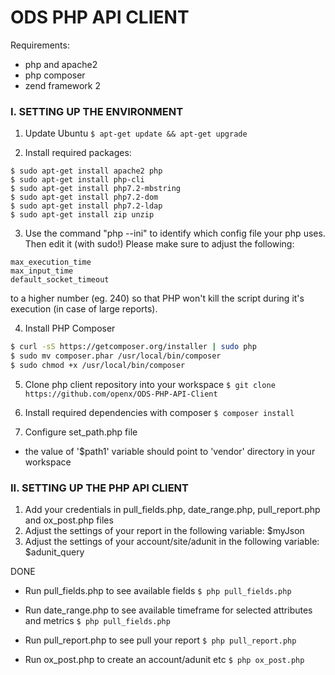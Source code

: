 # ODS PHP API CLIENT
Requirements:

  - php and apache2
  - php composer
  - zend framework 2

### I. SETTING UP THE ENVIRONMENT

1. Update Ubuntu
```$ apt-get update && apt-get upgrade```

2. Install required packages:
```
$ sudo apt-get install apache2 php
$ sudo apt-get install php-cli
$ sudo apt-get install php7.2-mbstring
$ sudo apt-get install php7.2-dom
$ sudo apt-get install php7.2-ldap
$ sudo apt-get install zip unzip
```

3. Use the command "php --ini" to identify which config file your php uses. Then edit it (with sudo!) 
Please make sure to adjust the following:
```
max_execution_time
max_input_time
default_socket_timeout
```
to a higher number (eg. 240) so that PHP won't kill the script during it's execution (in case of large reports).

4. Install PHP Composer
```sh
$ curl -sS https://getcomposer.org/installer | sudo php
$ sudo mv composer.phar /usr/local/bin/composer
$ sudo chmod +x /usr/local/bin/composer
```

5. Clone php client repository into your workspace
```$ git clone https://github.com/openx/ODS-PHP-API-Client```

6. Install required dependencies with composer
```$ composer install```

7. Configure set_path.php file
- the value of '$path1' variable should point to 'vendor' directory in your workspace

### II. SETTING UP THE PHP API CLIENT

1. Add your credentials in pull_fields.php, date_range.php, pull_report.php and ox_post.php files
2. Adjust the settings of your report in the following variable: $myJson
3. Adjust the settings of your account/site/adunit in the following variable: $adunit_query

DONE

- Run pull_fields.php to see available fields
```$ php pull_fields.php```

- Run date_range.php to see available timeframe for selected attributes and metrics
```$ php pull_fields.php```

- Run pull_report.php to see pull your report
```$ php pull_report.php```

- Run ox_post.php to create an account/adunit etc
```$ php ox_post.php```
